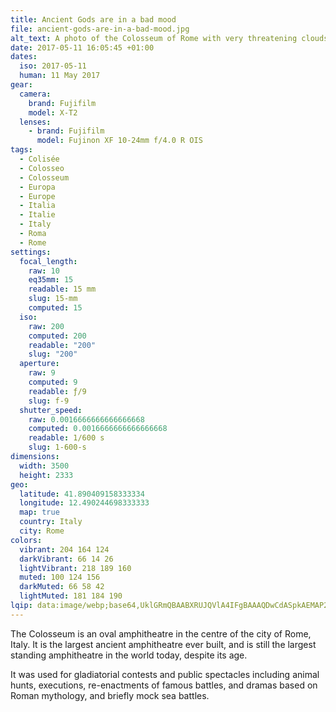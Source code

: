 ```yaml
---
title: Ancient Gods are in a bad mood
file: ancient-gods-are-in-a-bad-mood.jpg
alt_text: A photo of the Colosseum of Rome with very threatening clouds
date: 2017-05-11 16:05:45 +01:00
dates:
  iso: 2017-05-11
  human: 11 May 2017
gear:
  camera:
    brand: Fujifilm
    model: X-T2
  lenses:
    - brand: Fujifilm
      model: Fujinon XF 10-24mm f/4.0 R OIS
tags:
  - Colisée
  - Colosseo
  - Colosseum
  - Europa
  - Europe
  - Italia
  - Italie
  - Italy
  - Roma
  - Rome
settings:
  focal_length:
    raw: 10
    eq35mm: 15
    readable: 15 mm
    slug: 15-mm
    computed: 15
  iso:
    raw: 200
    computed: 200
    readable: "200"
    slug: "200"
  aperture:
    raw: 9
    computed: 9
    readable: ƒ/9
    slug: f-9
  shutter_speed:
    raw: 0.0016666666666666668
    computed: 0.0016666666666666668
    readable: 1/600 s
    slug: 1-600-s
dimensions:
  width: 3500
  height: 2333
geo:
  latitude: 41.890409158333334
  longitude: 12.490244698333333
  map: true
  country: Italy
  city: Rome
colors:
  vibrant: 204 164 124
  darkVibrant: 66 14 26
  lightVibrant: 218 189 160
  muted: 100 124 156
  darkMuted: 66 58 42
  lightMuted: 181 184 190
lqip: data:image/webp;base64,UklGRmQBAABXRUJQVlA4IFgBAAAQDwCdASpkAEMAP2GcwFi5LCelNtXMAyAsCWcA0nbZaXZgTW/Fp9/+WY6CiNmdxAroaFFwTTHoeywMa6lDAWIHpDeVHvIU4ng7Tc2Ri2MnaYDGB5qthg+XCSODY+XXB4WS8/QgiWmZ5ZOfd9nznOxSjaCOCuUX3OtqgN1B6/8XQAwA/r8fvvW0XrPIbQ+tT+U9Ib3U7buFEOEAY39MFpTi4yl0lrU19wvDBjv3fw9abo0ao5dUZ9/qVBuXEc6ys0XqF/zbbza0cyA9rH5fc8QiXeGYfg8Sb+8jWM9JaL+5XikuPaik/95+dhwttqwP/FtjgFfb7bKYliCFLCjVOUhbhKsS71LfjT8XZeRJPOYOO42aG36U8mV4ntAXCy7tlXJTlKTD0LUGEqDuPDa61QJjI59e6WkU1IooXllYOGd38FjS+eFOLZHdOfI8uKOXQgVhHhCqjEAAAA==
---
```


The Colosseum is an oval amphitheatre in the centre of the city of Rome, Italy. It is the largest ancient amphitheatre ever built, and is still the largest standing amphitheatre in the world today, despite its age.

It was used for gladiatorial contests and public spectacles including animal hunts, executions, re-enactments of famous battles, and dramas based on Roman mythology, and briefly mock sea battles.

